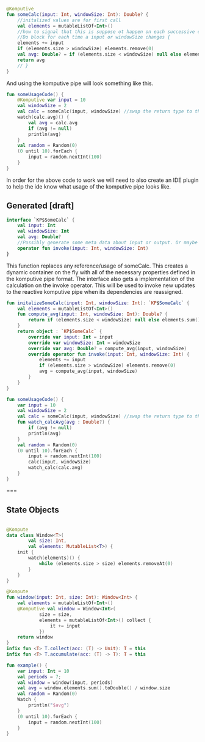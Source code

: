 ```kotlin
@Komputive
fun someCalc(input: Int, windowSize: Int): Double? {
    //initalized values are for first call
    val elements = mutableListOf<Int>()
    //how to signal that this is suppose ot happen on each successive change
    //Do block for each time a input or windowSize changes {
    elements += input
    if (elements.size > windowSize) elements.remove(0)
    val avg: Double? = if (elements.size < windowSize) null else elements.sum() / windowSize.toDouble()
    return avg
    // }
}
```
And using the komputive pipe will look something like this. 
```kotlin
fun someUsageCode() {
    @Komputive var input = 10
    val windowSize = 2
    val calc = someCalc(input, windowSize) //swap the return type to the generated interface in compiler pugin + ide plugin
    watch(calc.avg)() {
        val avg = calc.avg
        if (avg != null)
        println(avg)
    }
    val random = Random(0)
    (0 until 10).forEach {
        input = random.nextInt(100)
    }
}
```

In order for the above code to work we will need to also create an IDE plugin to help the ide know what usage of the komputive pipe looks like. 


## Generated [draft]
```kotlin
interface `KP$SomeCalc` {
    val input: Int
    val windowSize: Int
    val avg: Double?
    //Possibly generate some meta data about input or output. Or maybe atleast a designated return type?
    operator fun invoke(input: Int, windowSize: Int)
}
```
This function replaces any reference/usage of someCalc. This creates a dynamic container on the fly with all of the necessary properties defined in the komputive pipe format. The interface also gets a implementation of the calculation on the invoke operator. This will be used to invoke new updates to the reactive komputive pipe when its dependencies are reassigned. 
```kotlin
fun initalizeSomeCalc(input: Int, windowSize: Int): `KP$SomeCalc` {
    val elements = mutableListOf<Int>()
    fun compute_avg(input: Int, windowSize: Int): Double? {
        return if (elements.size < windowSize) null else elements.sum() / windowSize.toDouble()
    }
    return object : `KP$SomeCalc` {
        override var input: Int = input
        override var windowSize: Int = windowSize
        override var avg: Double? = compute_avg(input, windowSize)
        override operator fun invoke(input: Int, windowSize: Int) {
            elements += input
            if (elements.size > windowSize) elements.remove(0)
            avg = compute_avg(input, windowSize)
        }
    }
}
```

```kotlin
fun someUsageCode() {
    var input = 10
    val windowSize = 2
    val calc = someCalc(input, windowSize) //swap the return type to the generated interface in compiler pugin + ide plugin
    fun watch_calcAvg(avg : Double?) {
        if (avg != null)
        println(avg)
    }
    val random = Random(0)
    (0 until 10).forEach {
        input = random.nextInt(100)
        calc(input, windowSize)
        watch_calc(calc.avg)
    }
}
```
===

## State Objects

```kotlin

@Kompute
data class Window<T>(
        val size: Int,
        val elements: MutableList<T>) {
    init {
        watch(elements)() {
            while (elements.size > size) elements.removeAt(0)
        }
    }
}

@Kompute
fun window(input: Int, size: Int): Window<Int> {
    val elements = mutableListOf<Int>()
    @Komputive val window = Window<Int>(
            size = size,
            elements = mutableListOf<Int>() collect {
                it += input
            })
    return window
}
infix fun <T> T.collect(acc: (T) -> Unit): T = this
infix fun <T> T.accumulate(acc: (T) -> T): T = this

fun example() {
    var input: Int = 10
    val periods = 7;
    val window = window(input, periods)
    val avg = window.elements.sum().toDouble() / window.size
    val random = Random(0)
    Watch {
        println("$avg")
    }
    (0 until 10).forEach {
        input = random.nextInt(100)
    }
}
```
